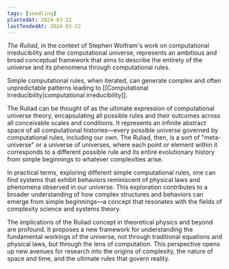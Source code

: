 ```yaml
---
tags: [seedling]
plantedAt: 2024-03-22
lastTendedAt: 2024-03-22
---
```

*The Ruliad*, in the context of Stephen Wolfram's work on computational irreducibility and the computational universe, represents an ambitious and broad conceptual framework that aims to describe the entirety of the universe and its phenomena through computational rules.

Simple computational rules, when iterated, can generate complex and often unpredictable patterns leading to [[Computational Irreducibility|computational irreducibility]].

The Ruliad can be thought of as the ultimate expression of computational universe theory, encapsulating all possible rules and their outcomes across all conceivable scales and conditions. It represents an infinite abstract space of all computational histories—every possible universe governed by computational rules, including our own. The Ruliad, then, is a sort of "meta-universe" or a universe of universes, where each point or element within it corresponds to a different possible rule and its entire evolutionary history from simple beginnings to whatever complexities arise.

In practical terms, exploring different simple computational rules, one can find systems that exhibit behaviors reminiscent of physical laws and phenomena observed in our universe. This exploration contributes to a broader understanding of how complex structures and behaviors can emerge from simple beginnings—a concept that resonates with the fields of complexity science and systems theory.

The implications of the Ruliad concept in theoretical physics and beyond are profound. It proposes a new framework for understanding the fundamental workings of the universe, not through traditional equations and physical laws, but through the lens of computation. This perspective opens up new avenues for research into the origins of complexity, the nature of space and time, and the ultimate rules that govern reality.
